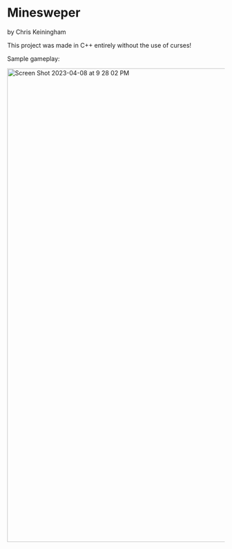 # Minesweper
by Chris Keiningham

This project was made in C++ entirely without the use of curses!

Sample gameplay:

<img width="1096" alt="Screen Shot 2023-04-08 at 9 28 02 PM" src="https://user-images.githubusercontent.com/130263834/230751247-a94e5427-3fcd-467e-aea4-782f2288e491.png">
